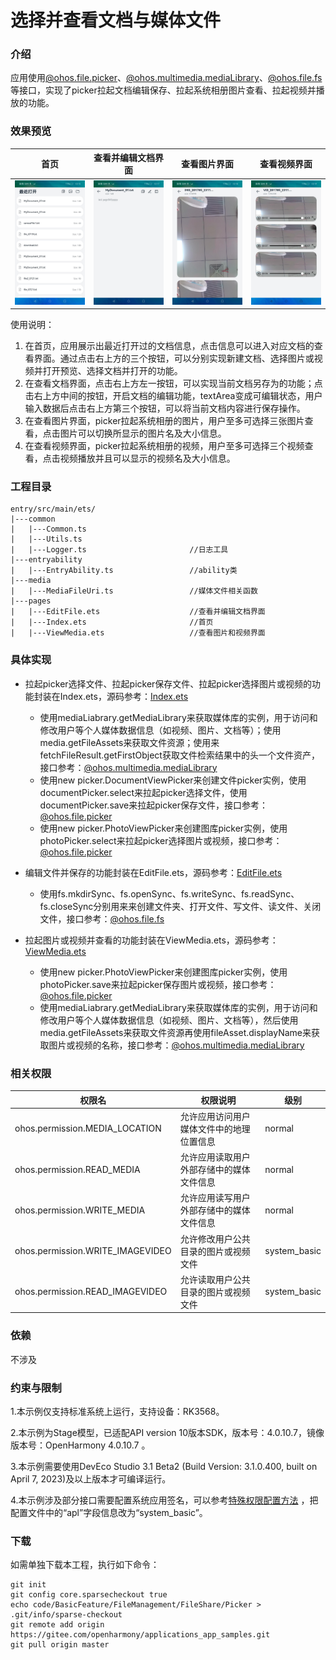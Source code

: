 # 选择并查看文档与媒体文件

### 介绍

应用使用[@ohos.file.picker](https://gitee.com/openharmony/docs/blob/master/zh-cn/application-dev/reference/apis/js-apis-file-picker.md)、[@ohos.multimedia.mediaLibrary](https://gitee.com/openharmony/docs/blob/master/zh-cn/application-dev/reference/apis/js-apis-medialibrary.md)、[@ohos.file.fs](https://gitee.com/openharmony/docs/blob/master/zh-cn/application-dev/reference/apis/js-apis-file-fs.md) 等接口，实现了picker拉起文档编辑保存、拉起系统相册图片查看、拉起视频并播放的功能。

### 效果预览

| 首页                                 | 查看并编辑文档界面                  | 查看图片界面                           | 查看视频界面                         |
| ------------------------------------ | ----------------------------------- | -------------------------------------- | ------------------------------------ |
| ![](./screenshots/device/Index.jpeg) | ![](./screenshots/device/Edit.jpeg) | ![](./screenshots/device/Picture.jpeg) | ![](./screenshots/device/Video.jpeg) |

使用说明：

1. 在首页，应用展示出最近打开过的文档信息，点击信息可以进入对应文档的查看界面。通过点击右上方的三个按钮，可以分别实现新建文档、选择图片或视频并打开预览、选择文档并打开的功能。
2. 在查看文档界面，点击右上方左一按钮，可以实现当前文档另存为的功能；点击右上方中间的按钮，开启文档的编辑功能，textArea变成可编辑状态，用户输入数据后点击右上方第三个按钮，可以将当前文档内容进行保存操作。
3. 在查看图片界面，picker拉起系统相册的图片，用户至多可选择三张图片查看，点击图片可以切换所显示的图片名及大小信息。
4. 在查看视频界面，picker拉起系统相册的视频，用户至多可选择三个视频查看，点击视频播放并且可以显示的视频名及大小信息。

### 工程目录

```
entry/src/main/ets/
|---common
|	|---Common.ts
|	|---Utils.ts						
|	|---Logger.ts						//日志工具
|---entryability
|	|---EntryAbility.ts					//ability类
|---media
|	|---MediaFileUri.ts					//媒体文件相关函数
|---pages
|	|---EditFile.ets					//查看并编辑文档界面
|	|---Index.ets						//首页
|	|---ViewMedia.ets					//查看图片和视频界面
```

### 具体实现

- 拉起picker选择文件、拉起picker保存文件、拉起picker选择图片或视频的功能封装在Index.ets，源码参考：[Index.ets](src/main/ets/pages/Index.ets)

  * 使用mediaLiabrary.getMediaLibrary来获取媒体库的实例，用于访问和修改用户等个人媒体数据信息（如视频、图片、文档等）；使用media.getFileAssets来获取文件资源；使用来fetchFileResult.getFirstObject获取文件检索结果中的头一个文件资产，接口参考：[@ohos.multimedia.mediaLibrary](https://gitee.com/openharmony/docs/blob/master/zh-cn/application-dev/reference/apis/js-apis-medialibrary.md)
  * 使用new picker.DocumentViewPicker来创建文件picker实例，使用documentPicker.select来拉起picker选择文件，使用documentPicker.save来拉起picker保存文件，接口参考：[@ohos.file.picker](https://gitee.com/openharmony/docs/blob/master/zh-cn/application-dev/reference/apis/js-apis-file-picker.md)
  * 使用new picker.PhotoViewPicker来创建图库picker实例，使用photoPicker.select来拉起picker选择图片或视频，接口参考：[@ohos.file.picker](https://gitee.com/openharmony/docs/blob/master/zh-cn/application-dev/reference/apis/js-apis-file-picker.md)
- 编辑文件并保存的功能封装在EditFile.ets，源码参考：[EditFile.ets](src/main/ets/pages/EditFile.ets)

  * 使用fs.mkdirSync、fs.openSync、fs.writeSync、fs.readSync、fs.closeSync分别用来来创建文件夹、打开文件、写文件、读文件、关闭文件，接口参考：[@ohos.file.fs](https://gitee.com/openharmony/docs/blob/master/zh-cn/application-dev/reference/apis/js-apis-file-fs.md)
- 拉起图片或视频并查看的功能封装在ViewMedia.ets，源码参考：[ViewMedia.ets](src/main/ets/pages/ViewMedia.ets)

  * 使用new picker.PhotoViewPicker来创建图库picker实例，使用photoPicker.save来拉起picker保存图片或视频，接口参考：[@ohos.file.picker](https://gitee.com/openharmony/docs/blob/master/zh-cn/application-dev/reference/apis/js-apis-file-picker.md)
  * 使用mediaLiabrary.getMediaLibrary来获取媒体库的实例，用于访问和修改用户等个人媒体数据信息（如视频、图片、文档等），然后使用media.getFileAssets来获取文件资源再使用fileAsset.displayName来获取图片或视频的名称，接口参考：[@ohos.multimedia.mediaLibrary](https://gitee.com/openharmony/docs/blob/master/zh-cn/application-dev/reference/apis/js-apis-medialibrary.md)

### 相关权限

| 权限名                           | 权限说明                                 | 级别         |
| -------------------------------- | ---------------------------------------- | ------------ |
| ohos.permission.MEDIA_LOCATION   | 允许应用访问用户媒体文件中的地理位置信息 | normal       |
| ohos.permission.READ_MEDIA       | 允许应用读取用户外部存储中的媒体文件信息 | normal       |
| ohos.permission.WRITE_MEDIA      | 允许应用读写用户外部存储中的媒体文件信息 | normal       |
| ohos.permission.WRITE_IMAGEVIDEO | 允许修改用户公共目录的图片或视频文件     | system_basic |
| ohos.permission.READ_IMAGEVIDEO  | 允许读取用户公共目录的图片或视频文件     | system_basic |

### 依赖

不涉及

### 约束与限制

1.本示例仅支持标准系统上运行，支持设备：RK3568。

2.本示例为Stage模型，已适配API version 10版本SDK，版本号：4.0.10.7，镜像版本号：OpenHarmony 4.0.10.7 。

3.本示例需要使用DevEco Studio 3.1 Beta2 (Build Version: 3.1.0.400, built on April 7, 2023)及以上版本才可编译运行。

4.本示例涉及部分接口需要配置系统应用签名，可以参考[特殊权限配置方法](https://docs.openharmony.cn/pages/v3.2/zh-cn/application-dev/security/hapsigntool-overview.md/) ，把配置文件中的“apl”字段信息改为“system_basic”。

### 下载

如需单独下载本工程，执行如下命令：

```
git init
git config core.sparsecheckout true
echo code/BasicFeature/FileManagement/FileShare/Picker > .git/info/sparse-checkout
git remote add origin https://gitee.com/openharmony/applications_app_samples.git
git pull origin master
```

